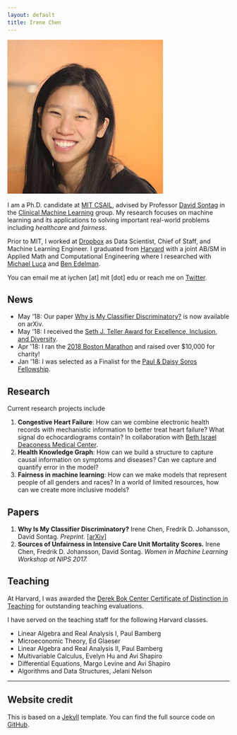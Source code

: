 ```yaml
---
layout: default
title: Irene Chen
---
```

<!-- ## About Me -->

<img class="profile-picture" src="irene.jpg">

I am a Ph.D. candidate at [MIT CSAIL](https://www.csail.mit.edu/), advised by Professor [David Sontag](http://people.csail.mit.edu/dsontag/) in the [Clinical Machine Learning](http://clinicalml.org/) group. My research focuses on machine learning and its applications to solving important real-world problems including *healthcare* and *fairness*.

Prior to MIT, I worked at [Dropbox](www.dropbox.com) as Data Scientist, Chief of Staff, and Machine Learning Engineer. I graduated from [Harvard](https://www.seas.harvard.edu/) with a joint AB/SM in Applied Math and Computational Engineering where I researched with [Michael Luca](http://www.hbs.edu/faculty/Pages/profile.aspx?facId=602417) and [Ben Edelman](http://www.hbs.edu/faculty/Pages/profile.aspx?facId=417579).

You can email me at iychen [at] mit [dot] edu or reach me on [Twitter](http://www.twitter.com/irenetrampoline).

## News
 <!-- * I am organizing the NIPS 2018 Healthcare in Machine Learning workshop -->
 * May '18: Our paper [Why is My Classifier Discriminatory?](https://arxiv.org/abs/1805.12002) is now available on arXiv.
 * May '18: I received the [Seth J. Teller Award for Excellence, Inclusion, and Diversity](http://www.eecs.mit.edu/news-events/announcements/eecs-celebrates-2018-recognizing-departments-outstanding-contributors).
 * Apr '18: I ran the [2018 Boston Marathon](https://twitter.com/irenetrampoline/status/986059482022273024) and raised over $10,000 for charity!
 * Jan '18: I was selected as a Finalist for the [Paul & Daisy Soros Fellowship](https://www.pdsoros.org/).

## Research
Current research projects include
1. **Congestive Heart Failure**: How can we combine electronic health records with mechanistic information to better treat heart failure? What signal do echocardiograms contain? In collaboration with [Beth Israel Deaconess Medical Center](http://www.bidmc.org/).
2. **Health Knowledge Graph**: How can we build a structure to capture causal information on symptoms and diseases? Can we capture and quantify error in the model?
3. **Fairness in machine learning**: How can we make models that represent people of all genders and races? In a world of limited resources, how can we create more inclusive models?

## Papers

1. **Why Is My Classifier Discriminatory?** Irene Chen, Fredrik D. Johansson, David Sontag. *Preprint.* [[arXiv]](https://arxiv.org/abs/1805.12002)
2. **Sources of Unfairness in Intensive Care Unit Mortality Scores.** Irene Chen, Fredrik D. Johansson, David Sontag. *Women in Machine Learning Workshop at NIPS 2017.*

## Teaching

At Harvard, I was awarded the [Derek Bok Center Certificate of Distinction in Teaching](https://bokcenter.harvard.edu/awards) for outstanding teaching evaluations.

I have served on the teaching staff for the following Harvard classes.
 * Linear Algebra and Real Analysis I, Paul Bamberg
 * Microeconomic Theory, Ed Glaeser
 * Linear Algebra and Real Analysis II, Paul Bamberg
 * Multivariable Calculus, Evelyn Hu and Avi Shapiro
 * Differential Equations, Margo Levine and Avi Shapiro
 * Algorithms and Data Structures, Jelani Nelson

---

## Website credit

This is based on a [Jekyll](https://jekyllrb.com/) template. You can find the full source code on [GitHub](https://github.com/bk2dcradle/researcher).

<!-- <h1 class="owner-name">About</h1>

{{site.about}}

<div class="pagination">
  {% if site.owner.linkedin %}
    <a href="{{ site.owner.linkedin }}" class="social-media-icons"><i class="fa fa-2x fa-linkedin" aria-hidden="true"></i></a>
  {% endif %}
  {% if site.owner.email %}
    <a href="mailto:{{ site.owner.email }}" class="social-media-icons"><i class="fa fa-2x fa-envelope" aria-hidden="true"></i></a>
  {% endif %}
  {% if site.owner.twitter %}
    <a href="{{ site.owner.twitter }}" class="social-media-icons"><i class="fa fa-2x fa-twitter" aria-hidden="true"></i></a>
  {% endif %}
  {% if site.owner.github %}
    <a href="{{ site.owner.github }}" class="social-media-icons"><i class="fa fa-2x fa-github" aria-hidden="true"></i></a>
  {% endif %}
  {% if site.owner.stackexchange %}
    <a href="{{ site.owner.stackexchange }}" class="social-media-icons"><i class="fa fa-2x fa-stack-overflow" aria-hidden="true"></i></a>
  {% endif %}
</div>
 -->
